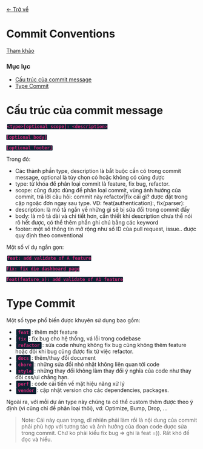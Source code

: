 [<- Trở về](../README.md#conventions)

# Commit Conventions 

[Tham khảo](https://viblo.asia/p/lam-the-nao-de-viet-conventional-commits-cho-de-su-dung-07LKXbb2lV4)

### Mục lục
- [Cấu trúc của commit message](#cấu-trúc-của-commit-message)
- [Type Commit](#type-commit)

# Cấu trúc của commit message
```
<type>[optional scope]: <description>

[optional body]

[optional footer]
```
Trong đó:

* Các thành phần type, description là bắt buộc cần có trong commit message, optional là tùy chọn có hoặc không có cũng được
* type: từ khóa để phân loại commit là feature, fix bug, refactor.
* scope: cũng được dùng để phân loại commit, vùng ảnh hưởng của commit, trả lời câu hỏi: commit này refactor|fix cái gì? được đặt trong cặp ngoặc đơn ngay sau type. VD: feat(authentication):, fix(parser):
* description: là mô tả ngắn về những gì sẽ bị sửa đổi trong commit đấy
* body: là mô tả dài và chi tiết hơn, cần thiết khi description chưa thể nói rõ hết được, có thể thêm phần ghi chú bằng các keyword
* footer: một số thông tin mở rộng như số ID của pull request, issue.. được quy định theo conventional

Một số ví dụ ngắn gọn:

```
feat: add validate of A feature

fix: fix die dashboard page

feat(feature_a): add validate of A1 feature
```
# Type Commit

Một số type phổ biến được khuyên sử dụng bao gồm:

* `feat`: thêm một feature
* `fix`: fix bug cho hệ thống, vá lỗi trong codebase
* `refactor`: sửa code nhưng không fix bug cũng không thêm feature hoặc đôi khi bug cũng được fix từ việc refactor.
* `docs`: thêm/thay đổi document
* `chore`: những sửa đổi nhỏ nhặt không liên quan tới code
* `style`: những thay đổi không làm thay đổi ý nghĩa của code như thay đổi css/ui chẳng hạn.
* `perf`: code cải tiến về mặt hiệu năng xử lý
* `vendor`: cập nhật version cho các dependencies, packages.

Ngoài ra, với mỗi dự án type này chúng ta có thể custom thêm được theo ý định (vì cũng chỉ để phân loại thôi), vd: Optimize, Bump, Drop, ...

>Note: Cái này quan trọng, dĩ nhiên phải làm rồi là nội dung của commit phải phù hợp với tương tác và ảnh hưởng của đoạn code được sửa trong commit. Chứ ko phải kiểu fix bug => ghi là feat =)). Rất khó để đọc và hiểu.


<style>
code {
  color: #d22778;
  font-weight: bold;
  background-color: #0e2233;
  border-radius: 2px;
  padding: 2px 5px;
  margin: 0 2px;
}
</style>
